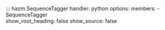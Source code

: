 ::: hazm.SequenceTagger
    handler: python
    options:
        members:
            - SequenceTagger        
        show_root_heading: false
        show_source: false
